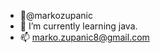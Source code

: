 - 👋@markozupanic
- 🌱 I’m currently learning java.
- 📫 marko.zupanic8@gmail.com

<!---
markozupanic/markozupanic is a ✨ special ✨ repository because its `README.md` (this file) appears on your GitHub profile.
You can click the Preview link to take a look at your changes.
--->
